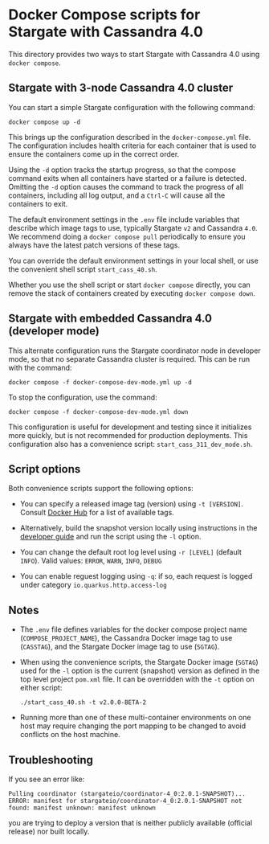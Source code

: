 # Docker Compose scripts for Stargate with Cassandra 4.0

This directory provides two ways to start Stargate with Cassandra 4.0 using `docker compose`.

## Stargate with 3-node Cassandra 4.0 cluster

You can start a simple Stargate configuration with the following command:

```
docker compose up -d
``` 

This brings up the configuration described in the `docker-compose.yml` file. The configuration includes health criteria for each container that is used to ensure the containers come up in the correct order.

Using the `-d` option tracks the startup progress, so that the compose command exits when all containers have started or a failure is detected. Omitting the `-d` option causes the command to track the progress of all containers, including all log output, and a `Ctrl-C` will cause all the containers to exit.

The default environment settings in the `.env` file include variables that describe which image tags to use, typically Stargate `v2` and Cassandra `4.0`. We recommend doing a `docker compose pull` periodically to ensure you always have the latest patch versions of these tags.

You can override the default environment settings in your local shell, or use the convenient shell script `start_cass_40.sh`.

Whether you use the shell script or start `docker compose` directly, you can remove the stack of containers created by executing `docker compose down`.

## Stargate with embedded Cassandra 4.0 (developer mode) 

This alternate configuration runs the Stargate coordinator node in developer mode, so that no separate Cassandra cluster is required. This can be run with the command:

```
docker compose -f docker-compose-dev-mode.yml up -d
``` 

To stop the configuration, use the command:

```
docker compose -f docker-compose-dev-mode.yml down
``` 

This configuration is useful for development and testing since it initializes more quickly, but is not recommended for production deployments. This configuration also has a convenience script: `start_cass_311_dev_mode.sh`.

## Script options

Both convenience scripts support the following options:

* You can specify a released image tag (version) using `-t [VERSION]`. Consult [Docker Hub](https://hub.docker.com/r/stargateio/coordinator-4_0/tags) for a list of available tags.

* Alternatively, build the snapshot version locally using instructions in the [developer guide](../../DEV_GUIDE.md) and run the script using the `-l` option.

* You can change the default root log level using `-r [LEVEL]` (default `INFO`). Valid values: `ERROR`, `WARN`, `INFO`, `DEBUG`

* You can enable reguest logging using `-q`: if so, each request is logged under category `io.quarkus.http.access-log`

## Notes

* The `.env` file defines variables for the docker compose project name (`COMPOSE_PROJECT_NAME`), the Cassandra Docker image tag to use (`CASSTAG`), and the Stargate Docker image tag to use (`SGTAG`).

* When using the convenience scripts, the Stargate Docker image (`SGTAG`) used for the `-l` option is the current (snapshot) version as defined in the top level project `pom.xml` file. It can be overridden with the `-t` option on either script:

  `./start_cass_40.sh -t v2.0.0-BETA-2`

* Running more than one of these multi-container environments on one host may require changing the port mapping to be changed to avoid conflicts on the host machine.

## Troubleshooting

If you see an error like:
```
Pulling coordinator (stargateio/coordinator-4_0:2.0.1-SNAPSHOT)...
ERROR: manifest for stargateio/coordinator-4_0:2.0.1-SNAPSHOT not found: manifest unknown: manifest unknown
```

you are trying to deploy a version that is neither publicly available (official release) nor built locally.

